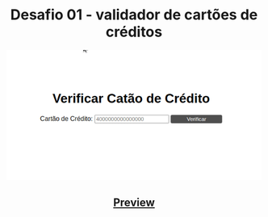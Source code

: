 <h1 align="center">Desafio 01 - validador de cartões de créditos</h1>
<div align="center">
  <img src="https://raw.githubusercontent.com/Domires/polemic-hackaton-2/master/desafio-01/demo.gif" alt="Testador de Cartão de Crédito">
</div>
<h2 align="center"><a href="http://htmlpreview.github.io/?https://github.com/Domires/polemic-hackaton-2/blob/master/desafio-01/index.html">Preview<a></h2>
